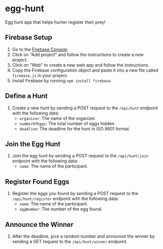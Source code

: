 # egg-hunt
Egg hunt app that helps hunter register their prey!

## Firebase Setup

1. Go to the [Firebase Console](https://console.firebase.google.com/).
2. Click on "Add project" and follow the instructions to create a new project.
3. Click on "Web" to create a new web app and follow the instructions.
4. Copy the Firebase configuration object and paste it into a new file called `firebase.js` in your project.
5. Install Firebase by running `npm install firebase`.

## Define a Hunt

1. Create a new hunt by sending a POST request to the `/api/hunt` endpoint with the following data:
   - `organizer`: The name of the organizer.
   - `numberOfEggs`: The total number of eggs hidden.
   - `deadline`: The deadline for the hunt in ISO 8601 format.

## Join the Egg Hunt

1. Join the egg hunt by sending a POST request to the `/api/hunt/join` endpoint with the following data:
   - `name`: The name of the participant.

## Register Found Eggs

1. Register the eggs you found by sending a POST request to the `/api/hunt/register` endpoint with the following data:
   - `name`: The name of the participant.
   - `eggNumber`: The number of the egg found.

## Announce the Winner

1. After the deadline, pick a random number and announce the winner by sending a GET request to the `/api/hunt/winner` endpoint.
